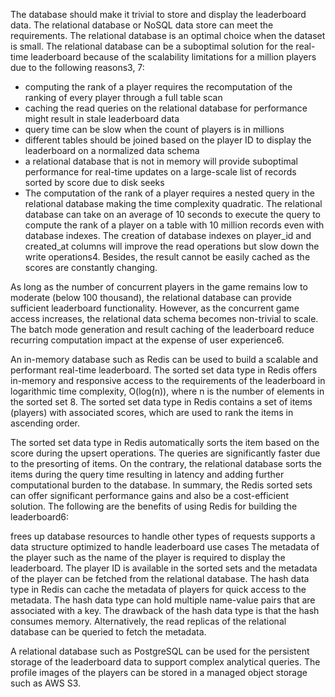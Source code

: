 The database should make it trivial to store and display the leaderboard data. The relational database or NoSQL data store can meet the requirements. The relational database is an optimal choice when the dataset is small. The relational database can be a suboptimal solution for the real-time leaderboard because of the scalability limitations for a million players due to the following reasons3, 7:

 - computing the rank of a player requires the recomputation of the ranking of every player through a full table scan
 - caching the read queries on the relational database for performance might result in stale leaderboard data
 - query time can be slow when the count of players is in millions
 - different tables should be joined based on the player ID to display the leaderboard on a normalized data schema
 - a relational database that is not in memory will provide suboptimal performance for real-time updates on a large-scale list of records sorted by score due to disk seeks
 - The computation of the rank of a player requires a nested query in the relational database making the time complexity quadratic. The relational database can take on an average of 10 seconds to execute the query to compute the rank of a player on a table with 10 million records even with database indexes. The creation of database indexes on player_id and created_at columns will improve the read operations but slow down the write operations4. Besides, the result cannot be easily cached as the scores are constantly changing.

As long as the number of concurrent players in the game remains low to moderate (below 100 thousand), the relational database can provide sufficient leaderboard functionality. However, as the concurrent game access increases, the relational data schema becomes non-trivial to scale. The batch mode generation and result caching of the leaderboard reduce recurring computation impact at the expense of user experience6.

An in-memory database such as Redis can be used to build a scalable and performant real-time leaderboard. The sorted set data type in Redis offers in-memory and responsive access to the requirements of the leaderboard in logarithmic time complexity, O(log(n)), where n is the number of elements in the sorted set 8. The sorted set data type in Redis contains a set of items (players) with associated scores, which are used to rank the items in ascending order.

The sorted set data type in Redis automatically sorts the item based on the score during the upsert operations. The queries are significantly faster due to the presorting of items. On the contrary, the relational database sorts the items during the query time resulting in latency and adding further computational burden to the database. In summary, the Redis sorted sets can offer significant performance gains and also be a cost-efficient solution. The following are the benefits of using Redis for building the leaderboard6:

frees up database resources to handle other types of requests
supports a data structure optimized to handle leaderboard use cases
The metadata of the player such as the name of the player is required to display the leaderboard. The player ID is available in the sorted sets and the metadata of the player can be fetched from the relational database. The hash data type in Redis can cache the metadata of players for quick access to the metadata. The hash data type can hold multiple name-value pairs that are associated with a key. The drawback of the hash data type is that the hash consumes memory. Alternatively, the read replicas of the relational database can be queried to fetch the metadata.

A relational database such as PostgreSQL can be used for the persistent storage of the leaderboard data to support complex analytical queries. The profile images of the players can be stored in a managed object storage such as AWS S3.

